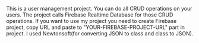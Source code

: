 This is a user management project. You can do all CRUD operations on your users. The project calls Firebase Realtime Database for those CRUD operations. If you want to use my project you need to create Firebase project, copy URL and paste to "YOUR-FIREBASE-PROJECT-URL" part in project. I used Newtonsoft(for converting JSON to class and class to JSON).
